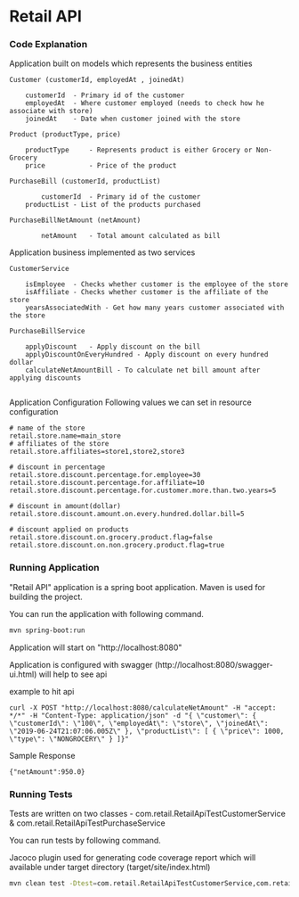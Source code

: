 # Retail API

### Code Explanation

Application built on models which represents the business entities 

```
Customer (customerId, employedAt , joinedAt) 
	   
	customerId 	- Primary id of the customer
	employedAt 	- Where customer employed (needs to check how he associate with store)
	joinedAt   	- Date when customer joined with the store

Product (productType, price)
	
	productType 	- Represents product is either Grocery or Non-Grocery
	price 	    	- Price of the product
	
PurchaseBill (customerId, productList)

        customerId 	- Primary id of the customer
	productList	- List of the products purchased
	
PurchaseBillNetAmount (netAmount)

        netAmount 	- Total amount calculated as bill
```

Application business implemented as two services
```
CustomerService

	isEmployee	- Checks whether customer is the employee of the store
	isAffiliate	- Checks whether customer is the affiliate of the store
	yearsAssociatedWith - Get how many years customer associated with the store
	
PurchaseBillService

	applyDiscount	- Apply discount on the bill 
	applyDiscountOnEveryHundred - Apply discount on every hundred dollar
	calculateNetAmountBill - To calculate net bill amount after applying discounts
	
```
Application Configuration
Following values we can set in resource configuration
```
# name of the store
retail.store.name=main_store
# affiliates of the store
retail.store.affiliates=store1,store2,store3

# discount in percentage
retail.store.discount.percentage.for.employee=30
retail.store.discount.percentage.for.affiliate=10
retail.store.discount.percentage.for.customer.more.than.two.years=5

# discount in amount(dollar)
retail.store.discount.amount.on.every.hundred.dollar.bill=5

# discount applied on products
retail.store.discount.on.grocery.product.flag=false
retail.store.discount.on.non.grocery.product.flag=true
```

### Running Application

"Retail API" application is a spring boot application. Maven is used for building the project. 
	
You can run the application with following command. 
	
```sh
mvn spring-boot:run
```

Application will start on "http://localhost:8080"
	
Application is configured with swagger (http://localhost:8080/swagger-ui.html) will help to see api
	
example to hit api
	
	curl -X POST "http://localhost:8080/calculateNetAmount" -H "accept: */*" -H "Content-Type: application/json" -d "{ \"customer\": { \"customerId\": \"100\", \"employedAt\": \"store\", \"joinedAt\": \"2019-06-24T21:07:06.005Z\" }, \"productList\": [ { \"price\": 1000, \"type\": \"NONGROCERY\" } ]}"
	
	
Sample Response

	{"netAmount":950.0}

### Running Tests

Tests are written on two classes - com.retail.RetailApiTestCustomerService & com.retail.RetailApiTestPurchaseService 
	
You can run tests by following command.
	
Jacoco plugin used for generating code coverage report which will available under target directory (target/site/index.html)

```sh
mvn clean test -Dtest=com.retail.RetailApiTestCustomerService,com.retail.RetailApiTestPurchaseService
```
